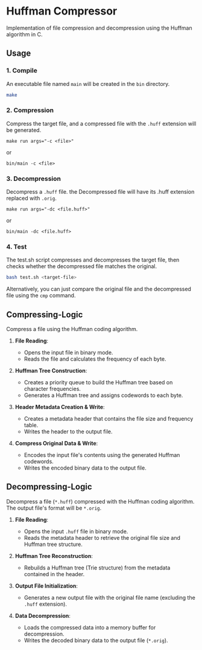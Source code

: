 # Huffman Compressor

Implementation of file compression and decompression using the Huffman algorithm in C.




## Usage

### 1. Compile
An executable file named `main` will be created in the `bin` directory.

```bash
make
```

### 2. Compression
Compress the target file, and a compressed file with the `.huff` extension will be generated.

```
make run args="-c <file>"
```
or
```
bin/main -c <file>
```

### 3. Decompression
Decompress a `.huff` file. the Decompressed file will have its .huff extension replaced with `.orig`.

```
make run args="-dc <file.huff>"
```
or

```
bin/main -dc <file.huff>
```

### 4. Test
The test.sh script compresses and decompresses the target file, then checks whether the decompressed file matches the original.

```bash
bash test.sh <target-file>
```
Alternatively, you can just compare the original file and the decompressed file using the `cmp` command.






## Compressing-Logic

Compress a file using the Huffman coding algorithm.

1. **File Reading**:
   - Opens the input file in binary mode.
   - Reads the file and calculates the frequency of each byte.

2. **Huffman Tree Construction**:
   - Creates a priority queue to build the Huffman tree based on character frequencies.
   - Generates a Huffman tree and assigns codewords to each byte.

3. **Header Metadata Creation & Write**:
   - Creates a metadata header that contains the file size and frequency table.
   - Writes the header to the output file.

4. **Compress Original Data & Write**:
   - Encodes the input file's contents using the generated Huffman codewords.
   - Writes the encoded binary data to the output file.


## Decompressing-Logic

Decompress a file (`*.huff`) compressed with the Huffman coding algorithm. The output file's format will be `*.orig`.

1. **File Reading**:
   - Opens the input `.huff` file in binary mode.
   - Reads the metadata header to retrieve the original file size and Huffman tree structure.

2. **Huffman Tree Reconstruction**:
   - Rebuilds a Huffman tree (Trie structure) from the metadata contained in the header.

3. **Output File Initialization**:
   - Generates a new output file with the original file name (excluding the `.huff` extension).

4. **Data Decompression**:
   - Loads the compressed data into a memory buffer for decompression.
   - Writes the decoded binary data to the output file (`*.orig`).

